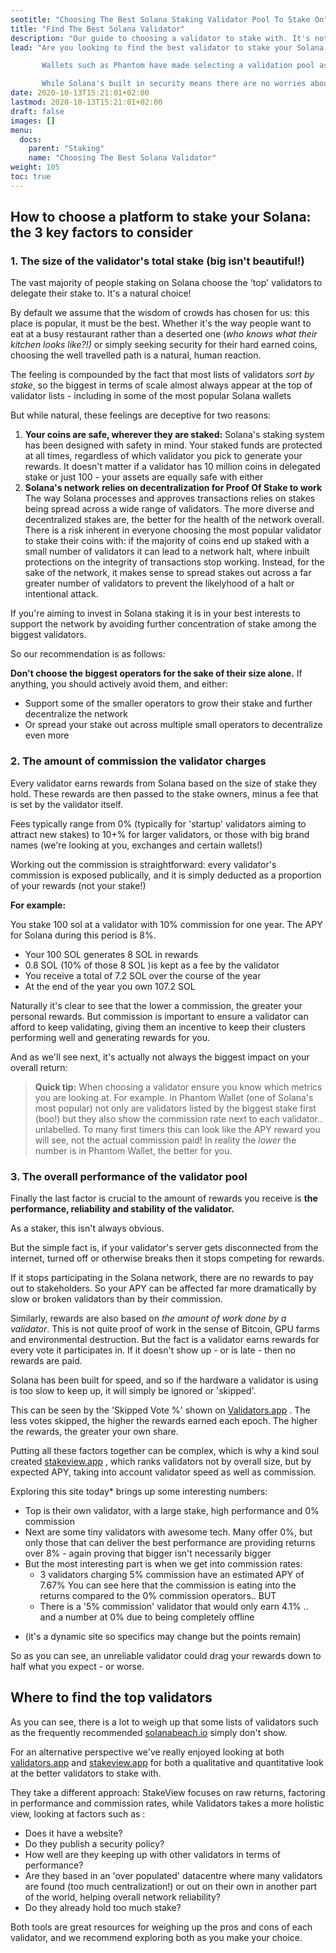 ```yaml
---
seotitle: "Choosing The Best Solana Staking Validator Pool To Stake On"
title: "Find The Best Solana Validator"
description: "Our guide to choosing a validator to stake with. It's not as simple as you think!"
lead: "Are you looking to find the best validator to stake your Solana on for maximum crypto rewards?

       Wallets such as Phantom have made selecting a validation pool as simple as two clicks of your mouse. But it pays to spend a bit more time thinking about where to delegate your stake.

       While Solana's built in security means there are no worries about losing your stake by making the wrong choice, your decision can have a surprising impact on the annual returns (APY) or yield you earn from your stake and even the overall network health!"
date: 2020-10-13T15:21:01+02:00
lastmod: 2020-10-13T15:21:01+02:00
draft: false
images: []
menu:
  docs:
    parent: "Staking"
    name: "Choosing The Best Solana Validator"
weight: 105
toc: true
---
```


## How to choose a platform to stake your Solana: the 3 key factors to consider

### 1.  The size of the validator's total stake (big isn't beautiful!)

The vast majority of people staking on Solana choose the 'top' validators to delegate their stake to. It's a natural choice!

By default we assume that the wisdom of crowds has chosen for us: this place is popular, it must be the best. Whether it's the way people want to eat at a busy restaurant rather than a deserted one (*who knows what their kitchen looks like?!)* or simply seeking security for their hard earned coins, choosing the well travelled path is a natural, human reaction.

The feeling is compounded by the fact that most lists of validators *sort by stake*, so the biggest in terms of scale almost always appear at the top of validator lists - including in some of the most popular Solana wallets

But while natural, these feelings are deceptive for two reasons:

1. **Your coins are safe, wherever they are staked:**
Solana's staking  system has been designed with safety in mind. Your staked funds are protected at all times, regardless of which validator you pick to generate your rewards. It doesn't matter if a validator has 10 million coins in delegated stake or just 100 - your assets are equally safe with either
2. **Solana's network relies on decentralization for Proof Of Stake to work**
The way Solana processes and approves transactions relies on stakes being spread across a wide range of validators. The more diverse and decentralized stakes are, the better for the health of the network overall.
There is a risk inherent in everyone choosing the most popular validator to stake their coins with: if the majority of coins end up staked with a small number of validators it can lead to a network halt, where inbuilt protections on the integrity of transactions stop working.
Instead, for the sake of the network, it makes sense to spread stakes out across a far greater number of validators to prevent the likelyhood of a halt or intentional attack.

If you're aiming to invest in Solana staking it is in your best interests to support the network by avoiding further concentration of stake among the biggest validators.

So our recommendation is as follows:

**Don't choose the biggest operators for the sake of their size alone.** If anything, you should actively avoid them, and either:

- Support some of the smaller operators to grow their stake and further decentralize the network
- Or spread your stake out across multiple small operators to decentralize even more

### 2. The amount of commission the validator charges

Every validator earns rewards from Solana based on the size of stake they hold. These rewards are then passed to the stake owners, minus a fee that is set by the validator itself.

Fees typically range from 0% (typically for 'startup' validators aiming to attract new stakes) to 10+% for larger validators, or those with big brand names (we're looking at you, exchanges and certain wallets!)

Working out the commission is straightforward: every validator's commission is exposed publically, and it is simply deducted as a proportion of your rewards (not your stake!)

**For example:**

You stake 100 sol at a validator with 10% commission for one year. The APY for Solana during this period is 8%.

- Your 100 SOL generates 8 SOL in rewards
- 0.8 SOL (10% of those 8 SOL )is kept as a fee by the validator
- You receive a total of 7.2 SOL over the course of the year
- At the end of the year you own 107.2 SOL

Naturally it's clear to see that the lower a commission, the greater your personal rewards. But commission is important to ensure a validator can afford to keep validating, giving them an incentive to keep their clusters performing well and generating rewards for you.

And as we'll see next, it's actually not always the biggest impact on your overall return:

> **Quick tip:** When choosing a validator ensure you know which metrics you are looking at.
For example. in Phantom Wallet (one of Solana's most popular) not only are validators listed by the biggest stake first (boo!) but they also show the commission rate next to each validator.. unlabelled.
To many first timers this can look like the APY reward you will see, not the actual commission paid! In reality the *lower* the number is in Phantom Wallet, the better for you.

### 3. The overall performance of the validator pool

Finally the last factor is crucial to the amount of rewards you receive is **the performance, reliability and stability of the validator.**

As a staker, this isn't always obvious.

But the simple fact is, if your validator's server gets disconnected from the internet, turned off or otherwise breaks then it stops competing for rewards.

If it stops participating in the Solana network, there are no rewards to pay out to stakeholders. So your APY can be affected far more dramatically by slow or broken validators than by their commission.

Similarly, rewards are also based on *the amount of work done by a validator*. This is not quite proof of work in the sense of Bitcoin, GPU farms and environmental destruction. But the fact is a validator earns rewards for every vote it participates in. If it doesn't show up - or is late - then no rewards are paid.

Solana has been built for speed, and so if the hardware a validator is using is too slow to keep up, it will simply be ignored or 'skipped'.

This can be seen by the 'Skipped Vote %' shown on [Validators.app](http://validators.app) . The less votes skipped, the higher the rewards earned each epoch. The higher the rewards, the greater your own share.

Putting all these factors together can be complex, which is why a kind soul created [stakeview.app](http://stakeview.app) , which ranks validators not by overall size, but by expected APY, taking into account validator speed as well as commission.

Exploring this site today* brings up some interesting numbers:

- Top is their own validator, with a large stake, high performance and 0% commission
- Next are some tiny validators with awesome tech. Many offer 0%, but only those that can deliver the best performance are providing returns over 8% - again proving that bigger isn't necessarily bigger
- But the most interesting part is when we get into commission rates:
    - 3 validators charging 5% commission have an estimated APY of 7.67%
    You can see here that the commission is eating into the returns compared to the 0% commission operators.. BUT
    - There is a '5% commission' validator that would only earn 4.1% .. and a number at 0% due to being completely offline

* (it's a dynamic site so specifics may change but the points remain)

So as you can see, an unreliable validator could drag your rewards down to half what you expect - or worse.

## Where to find the top validators

As you can see, there is a lot to weigh up that some lists of validators such as the frequently recommended [solanabeach.io](http://solanabeach.io) simply don't show.

For an alternative perspective we've really enjoyed looking at both [validators.app](http://validators.app) and [stakeview.app](http://stakeview.app) for both a qualitative and quantitative look at the better validators to stake with.

They take a different approach: StakeView focuses on raw returns, factoring in performance and commission rates, while Validators takes a more holistic view, looking at factors such as :

- Does it have a website?
- Do they publish a security policy?
- How well are they keeping up with other validators in terms of performance?
- Are they based in an 'over populated' datacentre where many validators are found (too much  centralization!) or out on their own in another part of the world, helping overall network reliability?
- Do they already hold too much stake?

Both tools are great resources for weighing up the pros and cons of each validator, and we recommend exploring both as you make your choice.
